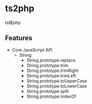 # ts2php

ts转php


## Features

- Core JavaScript API
  - String
    - String.prototype.replace
    - String.prototype.trim
    - String.prototype.trimRight
    - String.prototype.trimLeft
    - String.prototype.toUpperCase
    - String.prototype.toLowerCase
    - String.prototype.split
    - String.prototype.indexOf
